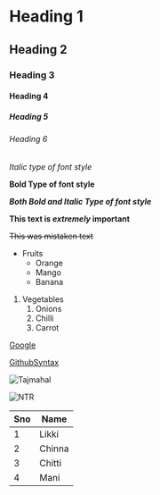 # Heading 1
## Heading 2
### Heading 3
#### Heading 4
##### Heading 5
###### Heading 6
*Italic type of font style*

**Bold Type of font style**

***Both Bold and Italic Type of font style***

**This text is _extremely_ important**

~~This was mistaken text~~

* Fruits
  * Orange
  * Mango
  * Banana

1. Vegetables
   1. Onions
   2. Chilli
   3. Carrot

[Google](https://www.google.com/)

[GithubSyntax](https://docs.github.com/en/github/writing-on-github/getting-started-with-writing-and-formatting-on-github/basic-writing-and-formatting-syntax)

![Tajmahal](https://images.unsplash.com/photo-1564507592333-c60657eea523?ixlib=rb-1.2.1&ixid=MnwxMjA3fDB8MHxzZWFyY2h8Mnx8dGFqJTIwbWFoYWx8ZW58MHx8MHx8&w=1000&q=80)

![NTR](https://i.imgur.com/F4hz2Li.jpg)

Sno|Name
---|----
1|Likki
2|Chinna
3|Chitti
4|Mani
